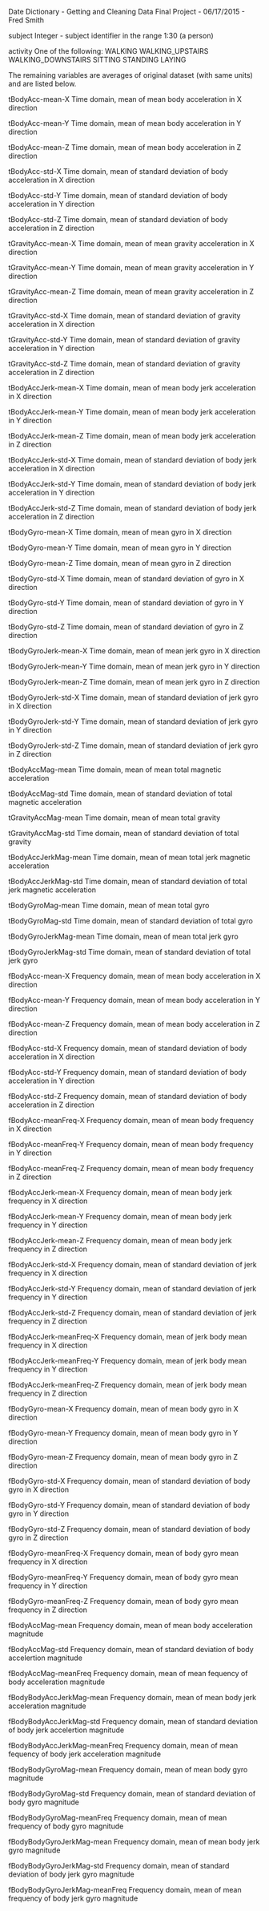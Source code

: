 Date Dictionary - Getting and Cleaning Data Final Project - 06/17/2015 - Fred Smith

subject
	Integer - subject identifier in the range 1:30 (a person)
	
activity
	One of the following:
	WALKING
	WALKING_UPSTAIRS
	WALKING_DOWNSTAIRS
	SITTING
	STANDING
	LAYING

The remaining variables are averages of original dataset (with same units) and are listed below.

tBodyAcc-mean-X
	Time domain, mean of mean body acceleration in X direction
	
tBodyAcc-mean-Y
	Time domain, mean of mean body acceleration in Y direction
	
tBodyAcc-mean-Z
	Time domain, mean of mean body acceleration in Z direction
	
tBodyAcc-std-X
	Time domain, mean of standard deviation of body acceleration in X direction
	
tBodyAcc-std-Y
	Time domain, mean of standard deviation of body acceleration in Y direction
	
tBodyAcc-std-Z
	Time domain, mean of standard deviation of body acceleration in Z direction
	
tGravityAcc-mean-X
	Time domain, mean of mean gravity acceleration in X direction
	
tGravityAcc-mean-Y
	Time domain, mean of mean gravity acceleration in Y direction
	
tGravityAcc-mean-Z
	Time domain, mean of mean gravity acceleration in Z direction
	
tGravityAcc-std-X
	Time domain, mean of standard deviation of gravity acceleration in X direction
	
tGravityAcc-std-Y
	Time domain, mean of standard deviation of gravity acceleration in Y direction
	
tGravityAcc-std-Z
	Time domain, mean of standard deviation of gravity acceleration in Z direction
	
tBodyAccJerk-mean-X
	Time domain, mean of mean body jerk acceleration in X direction
	
tBodyAccJerk-mean-Y
	Time domain, mean of mean body jerk acceleration in Y direction
	
tBodyAccJerk-mean-Z
	Time domain, mean of mean body jerk acceleration in Z direction
	
tBodyAccJerk-std-X
	Time domain, mean of standard deviation of body jerk acceleration in X direction
	
tBodyAccJerk-std-Y
	Time domain, mean of standard deviation of body jerk acceleration in Y direction
	
tBodyAccJerk-std-Z
	Time domain, mean of standard deviation of body jerk acceleration in Z direction
	
tBodyGyro-mean-X
	Time domain, mean of mean gyro in X direction
	
tBodyGyro-mean-Y
	Time domain, mean of mean gyro in Y direction
	
tBodyGyro-mean-Z
	Time domain, mean of mean gyro in Z direction
	
tBodyGyro-std-X
	Time domain, mean of standard deviation of gyro in X direction
	
tBodyGyro-std-Y
	Time domain, mean of standard deviation of gyro in Y direction
	
tBodyGyro-std-Z
	Time domain, mean of standard deviation of gyro in Z direction
	
tBodyGyroJerk-mean-X
	Time domain, mean of mean jerk gyro in X direction
	
tBodyGyroJerk-mean-Y
	Time domain, mean of mean jerk gyro in Y direction
	
tBodyGyroJerk-mean-Z
	Time domain, mean of mean jerk gyro in Z direction
	
tBodyGyroJerk-std-X
	Time domain, mean of standard deviation of jerk gyro in X direction
	
tBodyGyroJerk-std-Y
	Time domain, mean of standard deviation of jerk gyro in Y direction
	
tBodyGyroJerk-std-Z
	Time domain, mean of standard deviation of jerk gyro in Z direction
	
tBodyAccMag-mean
	Time domain, mean of mean total magnetic acceleration
	
tBodyAccMag-std
	Time domain, mean of standard deviation of total magnetic acceleration
	
tGravityAccMag-mean
	Time domain, mean of mean total gravity
	
tGravityAccMag-std
	Time domain, mean of standard deviation of total gravity
	
tBodyAccJerkMag-mean
	Time domain, mean of mean total jerk magnetic acceleration
	
tBodyAccJerkMag-std
	Time domain, mean of standard deviation of total jerk magnetic acceleration
	
tBodyGyroMag-mean
	Time domain, mean of mean total gyro
	
tBodyGyroMag-std
	Time domain, mean of standard deviation of total gyro
	
tBodyGyroJerkMag-mean
	Time domain, mean of mean total jerk gyro
	
tBodyGyroJerkMag-std
	Time domain, mean of standard deviation of total jerk gyro
	
fBodyAcc-mean-X
	Frequency domain, mean of mean body acceleration in X direction
	
fBodyAcc-mean-Y
	Frequency domain, mean of mean body acceleration in Y direction
	
fBodyAcc-mean-Z
	Frequency domain, mean of mean body acceleration in Z direction
	
fBodyAcc-std-X
	Frequency domain, mean of standard deviation of body acceleration in X direction
	
fBodyAcc-std-Y
	Frequency domain, mean of standard deviation of body acceleration in Y direction
	
fBodyAcc-std-Z
	Frequency domain, mean of standard deviation of body acceleration in Z direction
	
fBodyAcc-meanFreq-X
	Frequency domain, mean of mean body frequency in X direction
	
fBodyAcc-meanFreq-Y
	Frequency domain, mean of mean body frequency in Y direction
	
fBodyAcc-meanFreq-Z
	Frequency domain, mean of mean body frequency in Z direction
	
fBodyAccJerk-mean-X
	Frequency domain, mean of mean body jerk frequency in X direction
	
fBodyAccJerk-mean-Y
	Frequency domain, mean of mean body jerk frequency in Y direction
	
fBodyAccJerk-mean-Z
	Frequency domain, mean of mean body jerk frequency in Z direction
	
fBodyAccJerk-std-X
	Frequency domain, mean of standard deviation of jerk frequency in X direction
	
fBodyAccJerk-std-Y
	Frequency domain, mean of standard deviation of jerk frequency in Y direction
	
fBodyAccJerk-std-Z
	Frequency domain, mean of standard deviation of jerk frequency in Z direction
	
fBodyAccJerk-meanFreq-X
	Frequency domain, mean of jerk body mean frequency in X direction
	
fBodyAccJerk-meanFreq-Y
	Frequency domain, mean of jerk body mean frequency in Y direction
	
fBodyAccJerk-meanFreq-Z
	Frequency domain, mean of jerk body mean frequency in Z direction
	
fBodyGyro-mean-X
	Frequency domain, mean of mean body gyro in X direction
	
fBodyGyro-mean-Y
	Frequency domain, mean of mean body gyro in Y direction
	
fBodyGyro-mean-Z
	Frequency domain, mean of mean body gyro in Z direction
	
fBodyGyro-std-X
	Frequency domain, mean of standard deviation of body gyro in X direction
	
fBodyGyro-std-Y
	Frequency domain, mean of standard deviation of body gyro in Y direction
	
fBodyGyro-std-Z
	Frequency domain, mean of standard deviation of body gyro in Z direction
	
fBodyGyro-meanFreq-X
	Frequency domain, mean of body gyro mean frequency in X direction
	
fBodyGyro-meanFreq-Y
	Frequency domain, mean of body gyro mean frequency in Y direction
	
fBodyGyro-meanFreq-Z
	Frequency domain, mean of body gyro mean frequency in Z direction
	
fBodyAccMag-mean
	Frequency domain, mean of mean body acceleration magnitude
	
fBodyAccMag-std
	Frequency domain, mean of standard deviation of body accelertion magnitude
	
fBodyAccMag-meanFreq
	Frequency domain, mean of mean fequency of body acceleration magnitude

fBodyBodyAccJerkMag-mean
	Frequency domain, mean of mean body jerk acceleration magnitude
	
fBodyBodyAccJerkMag-std
	Frequency domain, mean of standard deviation of body jerk accelertion magnitude
	
fBodyBodyAccJerkMag-meanFreq
	Frequency domain, mean of mean fequency of body jerk acceleration magnitude

fBodyBodyGyroMag-mean
	Frequency domain, mean of mean body gyro magnitude
	
fBodyBodyGyroMag-std
	Frequency domain, mean of standard deviation of body gyro magnitude
	
fBodyBodyGyroMag-meanFreq
	Frequency domain, mean of mean frequency of body gyro magnitude
	
fBodyBodyGyroJerkMag-mean
	Frequency domain, mean of mean body jerk gyro magnitude
	
fBodyBodyGyroJerkMag-std
	Frequency domain, mean of standard deviation of body jerk gyro magnitude
	
fBodyBodyGyroJerkMag-meanFreq
	Frequency domain, mean of mean frequency of body jerk gyro magnitude
